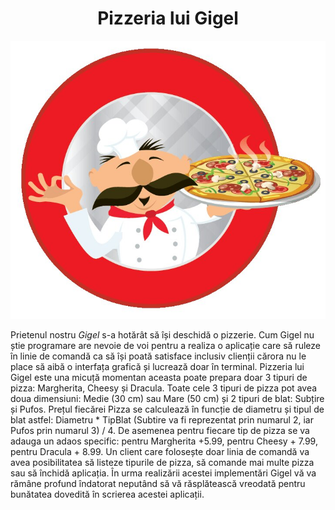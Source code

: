 <h1 style="text-align: center;"> Pizzeria lui Gigel </h1>

<p align="center">
<img src="PizzaGigel.jpg">
</p>

Prietenul nostru *Gigel* s-a hotărât să își deschidă o pizzerie. Cum Gigel nu știe programare are nevoie de voi pentru a realiza o aplicație care să ruleze în linie de comandă ca să își poată satisface inclusiv clienții cărora nu le place să aibă o interfața grafică și lucrează doar în terminal.
Pizzeria lui Gigel este una micuță momentan aceasta poate prepara doar 3 tipuri de pizza: Margherita, Cheesy și Dracula. Toate cele 3 tipuri de pizza pot avea doua dimensiuni: Medie (30 cm) sau Mare (50 cm) și 2 tipuri de blat: Subțire și Pufos. Prețul fiecărei Pizza se calculează în funcție de diametru și tipul de blat astfel: Diametru * TipBlat (Subtire va fi reprezentat prin numarul 2, iar Pufos prin numarul 3) / 4. De asemenea pentru fiecare tip de pizza se va adauga un adaos specific: pentru Margherita +5.99, pentru Cheesy + 7.99, pentru Dracula + 8.99. 
Un client care folosește doar linia de comandă va avea posibilitatea să listeze tipurile de pizza, să comande mai multe pizza sau să închidă aplicația. În urma realizării acestei implementări Gigel vă va rămâne profund îndatorat neputând să vă răsplătească vreodată pentru bunătatea dovedită în scrierea acestei aplicații.